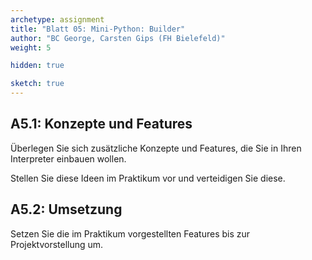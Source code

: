 ```yaml
---
archetype: assignment
title: "Blatt 05: Mini-Python: Builder"
author: "BC George, Carsten Gips (FH Bielefeld)"
weight: 5

hidden: true

sketch: true
---
```



## A5.1: Konzepte und Features

Überlegen Sie sich zusätzliche Konzepte und Features, die Sie in Ihren Interpreter
einbauen wollen.

Stellen Sie diese Ideen im Praktikum vor und verteidigen Sie diese.


## A5.2: Umsetzung

Setzen Sie die im Praktikum vorgestellten Features bis zur Projektvorstellung um.
